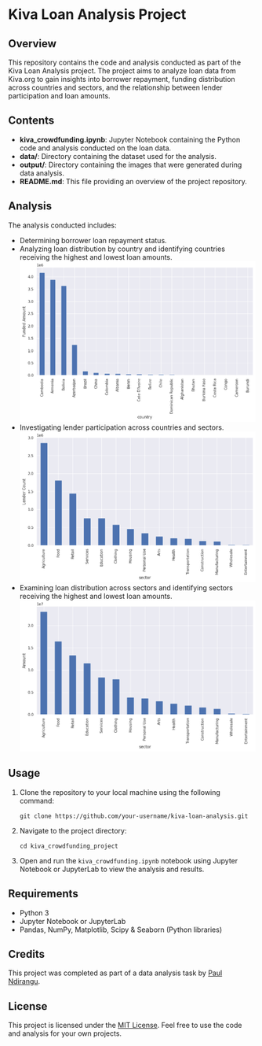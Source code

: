 # Kiva Loan Analysis Project

## Overview
This repository contains the code and analysis conducted as part of the Kiva Loan Analysis project. The project aims to analyze loan data from Kiva.org to gain insights into borrower repayment, funding distribution across countries and sectors, and the relationship between lender participation and loan amounts.

## Contents
- **kiva_crowdfunding.ipynb**: Jupyter Notebook containing the Python code and analysis conducted on the loan data.
- **data/**: Directory containing the dataset used for the analysis.
- **output/**: Directory containing the images that were generated during data analysis.
- **README.md**: This file providing an overview of the project repository.

## Analysis
The analysis conducted includes:
- Determining borrower loan repayment status.
- Analyzing loan distribution by country and identifying countries receiving the highest and lowest loan amounts.
![loan amount per country](output/amount-country.png)
- Investigating lender participation across countries and sectors.
![lender participation across sectors](output/sector_lender-count.png)
- Examining loan distribution across sectors and identifying sectors receiving the highest and lowest loan amounts.
![loan distribution across sectors](output/sector_amount.png)

## Usage
1. Clone the repository to your local machine using the following command:
   ```
   git clone https://github.com/your-username/kiva-loan-analysis.git
   ```
2. Navigate to the project directory:
   ```
   cd kiva_crowdfunding_project
   ```
3. Open and run the `kiva_crowdfunding.ipynb` notebook using Jupyter Notebook or JupyterLab to view the analysis and results.

## Requirements
- Python 3
- Jupyter Notebook or JupyterLab
- Pandas, NumPy, Matplotlib, Scipy & Seaborn (Python libraries)

## Credits
This project was completed as part of a data analysis task by [Paul Ndirangu](https://github.com/Paul-Ndirangu/).

## License
This project is licensed under the [MIT License](LICENSE). Feel free to use the code and analysis for your own projects.